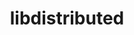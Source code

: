 ---
title: "libdistributed"
layout: cache
categories: [package, develop]
meta: {"versions": ["0.4.3"], "compilers": ["gcc@=11.4.0", "oneapi@=2024.2.0"], "oss": ["ubuntu22.04"], "platforms": ["linux"], "targets": ["x86_64_v3"], "stacks": ["e4s", "e4s-oneapi", "root"], "num_specs": 2, "num_specs_by_stack": {"e4s-oneapi": 1, "root": 2, "e4s": 1}}
spec_details: [{"hash": "jp4ol3eielap5adttznikruipcaulcih", "compiler": "oneapi@=2024.2.0", "versions": ["0.4.3"], "os": "ubuntu22.04", "platform": "linux", "target": "x86_64_v3", "variants": ["build_system=cmake", "build_type=Release", "generator=make", "~ipo"], "stacks": ["e4s-oneapi", "root"], "size": "-", "tarball": "https://binaries.spack.io/develop/build_cache/linux-ubuntu22.04-x86_64_v3/oneapi-2024.2.0/libdistributed-0.4.3/linux-ubuntu22.04-x86_64_v3-oneapi-2024.2.0-libdistributed-0.4.3-jp4ol3eielap5adttznikruipcaulcih.spack"}, {"hash": "eq3rqx7l3e64aiw2bu4rfcykvu7dn7pv", "compiler": "gcc@=11.4.0", "versions": ["0.4.3"], "os": "ubuntu22.04", "platform": "linux", "target": "x86_64_v3", "variants": ["build_system=cmake", "build_type=Release", "generator=make", "~ipo"], "stacks": ["e4s", "root"], "size": "-", "tarball": "https://binaries.spack.io/develop/build_cache/linux-ubuntu22.04-x86_64_v3/gcc-11.4.0/libdistributed-0.4.3/linux-ubuntu22.04-x86_64_v3-gcc-11.4.0-libdistributed-0.4.3-eq3rqx7l3e64aiw2bu4rfcykvu7dn7pv.spack"}]
---
